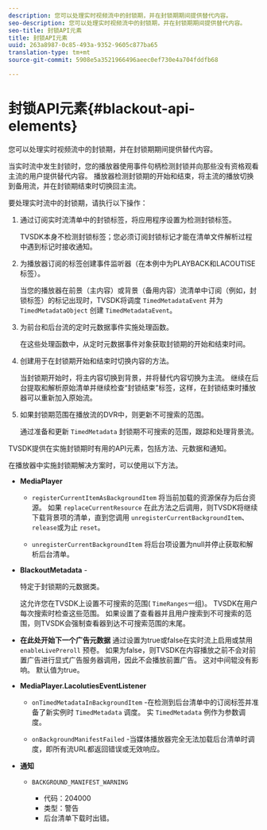 ```yaml
---
description: 您可以处理实时视频流中的封锁期，并在封锁期期间提供替代内容。
seo-description: 您可以处理实时视频流中的封锁期，并在封锁期期间提供替代内容。
seo-title: 封锁API元素
title: 封锁API元素
uuid: 263a8987-0c85-493a-9352-9605c877ba65
translation-type: tm+mt
source-git-commit: 5908e5a3521966496aeec0ef730e4a704fddfb68

---
```



# 封锁API元素{#blackout-api-elements}

您可以处理实时视频流中的封锁期，并在封锁期期间提供替代内容。

当实时流中发生封锁时，您的播放器使用事件句柄检测封锁并向那些没有资格观看主流的用户提供替代内容。 播放器检测封锁期的开始和结束，将主流的播放切换到备用流，并在封锁期结束时切换回主流。

要处理实时流中的封锁期，请执行以下操作：

1. 通过订阅实时流清单中的封锁标签，将应用程序设置为检测封锁标签。

   TVSDK本身不检测封锁标签；您必须订阅封锁标记才能在清单文件解析过程中遇到标记时接收通知。
1. 为播放器订阅的标签创建事件监听器（在本例中为PLAYBACK和LACOUTISE标签）。

   当您的播放器在前景（主内容）或背景（备用内容）流清单中订阅（例如，封锁标签）的标记出现时，TVSDK将调度 `TimedMetadataEvent` 并为 `TimedMetadataObject` 创建 `TimedMetadataEvent`。

1. 为前台和后台流的定时元数据事件实施处理函数。

   在这些处理函数中，从定时元数据事件对象获取封锁期的开始和结束时间。
1. 创建用于在封锁期开始和结束时切换内容的方法。

   当封锁期开始时，将主内容切换到背景，并将替代内容切换为主流。 继续在后台提取和解析原始清单并继续检查“封锁结束”标签，这样，在封锁结束时播放器可以重新加入原始流。
1. 如果封锁期范围在播放流的DVR中，则更新不可搜索的范围。

   通过准备和更新 `TimedMetadata` 封锁期不可搜索的范围，跟踪和处理背景流。

TVSDK提供在实施封锁期时有用的API元素，包括方法、元数据和通知。

在播放器中实施封锁期解决方案时，可以使用以下方法。

* **MediaPlayer**

   * `registerCurrentItemAsBackgroundItem` 将当前加载的资源保存为后台资源。 如果 `replaceCurrentResource` 在此方法之后调用，则TVSDK将继续下载背景项的清单，直到您调用 `unregisterCurrentBackgroundItem`、 `release`或为止 `reset`。

   * `unregisterCurrentBackgroundItem` 将后台项设置为null并停止获取和解析后台清单。

* **BlackoutMetadata** -

   特定于封锁期的元数据类。

   这允许您在TVSDK上设置不可搜索的范围( `TimeRanges`一组)。 TVSDK在用户每次搜索时检查这些范围。 如果设置了查看器并且用户搜索到不可搜索的范围，则TVSDK会强制查看器到达不可搜索范围的末尾。

* **在此处开始下一个广告元数据** 通过设置为true或false在实时流上启用或禁用 `enableLivePreroll` 预卷。 如果为false，则TVSDK在内容播放之前不会对前置广告进行显式广告服务器调用，因此不会播放前置广告。 这对中间辊没有影响。 默认值为true。

* **MediaPlayer.LacolutiesEventListener**

   * `onTimedMetadataInBackgroundItem` -在检测到后台清单中的订阅标签并准备了新实例时 `TimedMetadata` 调度。 实 `TimedMetadata` 例作为参数调度。

   * `onBackgroundManifestFailed` -当媒体播放器完全无法加载后台清单时调度，即所有流URL都返回错误或无效响应。

* **通知**

   * `BACKGROUND_MANIFEST_WARNING`

      * 代码：204000
      * 类型：警告
      * 后台清单下载时出错。